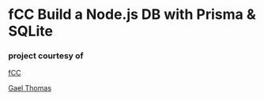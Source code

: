 # fCC Build a Node.js DB with Prisma & SQLite

### project courtesy of

[fCC](https://www.freecodecamp.org/news/build-nodejs-database-using-prisma-orm)

[Gael Thomas](https://github.com/gaelgthomas/prisma-sqlite-example)
